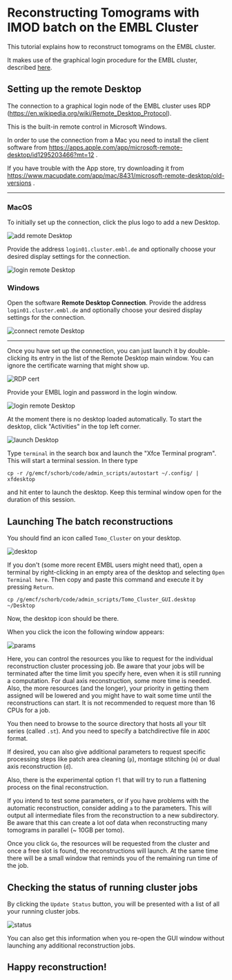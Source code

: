 # Reconstructing Tomograms with IMOD batch on the EMBL Cluster

This tutorial explains how to reconstruct tomograms on the EMBL cluster.

It makes use of the graphical login procedure for the EMBL cluster, described [here](https://wiki.embl.de/cluster/Env).


## Setting up the remote Desktop

The connection to a graphical login node of the EMBL cluster uses RDP (https://en.wikipedia.org/wiki/Remote_Desktop_Protocol).

This is the built-in remote control in Microsoft Windows.

In order to use the connection from a Mac you need to install the client software from https://apps.apple.com/app/microsoft-remote-desktop/id1295203466?mt=12 .

If you have trouble with the App store, try downloading it from https://www.macupdate.com/app/mac/8431/microsoft-remote-desktop/old-versions .

***

### MacOS 

To initially set up the connection, click the plus logo to add a new Desktop.

![add remote Desktop](img/ms_add.png "Add remote Desktop")

Provide the address `login01.cluster.embl.de` and optionally choose your desired display settings for the connection.

![login remote Desktop](img/rdp_login01.png "Add remote Desktop")

### Windows
Open the software **Remote Desktop Connection**. Provide the address `login01.cluster.embl.de` and optionally choose your desired display settings for the connection.

![connect remote Desktop](img/rdp_win.png "Connect remote Desktop")


***

Once you have set up the connection, you can just launch it by double-clicking its entry in the list of the Remote Desktop main window. You can ignore the certificate warning that might show up.

![RDP cert](img/rdp_cert.png "RDP certificate warning")

Provide your EMBL login and password in the login window. 

![login remote Desktop](img/xrdp_login.png "Log in")

At the moment there is no desktop loaded automatically. To start the desktop, click "Activities" in the top left corner.

![launch Desktop](img/gnome_terminal.png "launch Desktop")

Type `terminal` in the search box and launch the "Xfce Terminal program".
This will start a terminal session. In there type 

```
cp -r /g/emcf/schorb/code/admin_scripts/autostart ~/.config/ | xfdesktop
```

and hit enter to launch the desktop. Keep this terminal window open for the duration of this session.


## Launching The batch reconstructions


You should find an icon called `Tomo_Cluster` on your desktop.

![desktop](doc/img/cluster_icon.png "Tomogram Reconstruction - Desktop icon")

If you don't (some more recent EMBL users might need that), open a terminal by right-clicking in an empty area of the desktop and selecting `Open Terminal here`.
Then copy and paste this command and execute it by pressing `Return`.

```
cp /g/emcf/schorb/code/admin_scripts/Tomo_Cluster_GUI.desktop ~/Desktop
```

Now, the desktop icon should be there.

When you click the icon the following window appears:

![params](doc/img/tomo_cluster_params.png "Tomogram Reconstruction - Cluster parameters")

Here, you can control the resources you like to request for the individual reconstruction cluster processing job. Be aware that your jobs will be terminated after the time limit you specify here, even when it is still running a computation. For dual axis reconstruction, some more time is needed. Also, the more resources (and the longer), your priority in getting them assigned will be lowered and you might have to wait some time until the reconstructions can start. It is not recommended to request more than 16 CPUs for a job.

You then need to browse to the source directory that hosts all your tilt series (called `.st`). And you need to specify a batchdirective file in `ADOC` format.

If desired, you can also give additional parameters to request specific processing steps like patch area cleaning (`p`), montage stitching (`m`) or dual axis reconstruction (`d`).

Also, there is the experimental option `fl` that will try to run a flattening process on the final reconstruction.

If you intend to test some parameters, or if you have problems with the automatic reconstruction, consider adding `a` to the parameters. This will output all intermediate files from the reconstruction to a new subdirectory. Be aware that this can create a lot oof data when reconstructing many tomograms in parallel (~ 10GB per tomo).


Once you click `Go`, the resources will be requested from the cluster and once a free slot is found, the reconstructions will launch. At the same time there will be a small window that reminds you of the remaining run time of the job.

## Checking the status of running cluster jobs

By clicking the `Update Status` button, you will be presented with a list of all your running cluster jobs.

![status](doc/img/tomo_cluster_jobs.png "Cluster status")

You can also get this information when you re-open the GUI window without launching any additional reconstruction jobs.


## Happy reconstruction!
